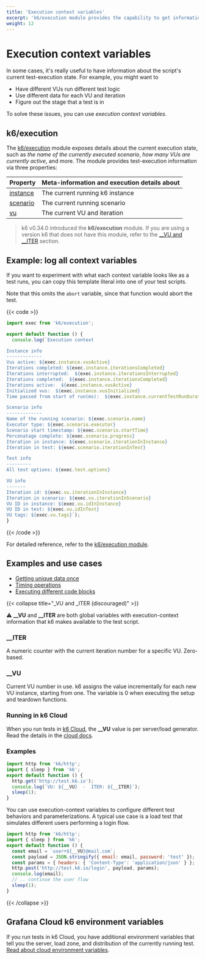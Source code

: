 ```yaml
---
title: 'Execution context variables'
excerpt: 'k6/execution module provides the capability to get information about the current test execution state inside the test script'
weight: 12
---
```


# Execution context variables

In some cases, it's really useful to have information about the script's current test-execution state. For example, you might want to

- Have different VUs run different test logic
- Use different data for each VU and iteration
- Figure out the stage that a test is in

To solve these issues, you can use _execution context variables_.

## k6/execution

The [k6/execution](https://grafana.com/docs/k6/<K6_VERSION>/javascript-api/k6-execution) module exposes details about the current execution state, such as _the name of the currently executed scenario_, _how many VUs are currently active_, and more.
The module provides test-execution information via three properties:

| Property                                                                                  | Meta-information and execution details about |
| ----------------------------------------------------------------------------------------- | -------------------------------------------- |
| [instance](https://grafana.com/docs/k6/<K6_VERSION>/javascript-api/k6-execution#instance) | The current running k6 instance              |
| [scenario](https://grafana.com/docs/k6/<K6_VERSION>/javascript-api/k6-execution#scenario) | The current running scenario                 |
| [vu](https://grafana.com/docs/k6/<K6_VERSION>/javascript-api/k6-execution#vu)             | The current VU and iteration                 |

> k6 v0.34.0 introduced the **k6/execution** module.
> If you are using a version k6 that does not have this module,
> refer to the [\_\_VU and \_\_ITER](https://grafana.com/docs/k6/<K6_VERSION>/using-k6/execution-context-variables#__vu-and-__iter-discouraged) section.

## Example: log all context variables

If you want to experiment with what each context variable looks like as a test runs,
you can copy this template literal into one of your test scripts.

Note that this omits the `abort` variable, since that function would abort the test.

{{< code >}}

```javascript
import exec from 'k6/execution';

export default function () {
  console.log(`Execution context

Instance info
-------------
Vus active: ${exec.instance.vusActive}
Iterations completed: ${exec.instance.iterationsCompleted}
Iterations interrupted:  ${exec.instance.iterationsInterrupted}
Iterations completed:  ${exec.instance.iterationsCompleted}
Iterations active:  ${exec.instance.vusActive}
Initialized vus:  ${exec.instance.vusInitialized}
Time passed from start of run(ms):  ${exec.instance.currentTestRunDuration}

Scenario info
-------------
Name of the running scenario: ${exec.scenario.name}
Executor type: ${exec.scenario.executor}
Scenario start timestamp: ${exec.scenario.startTime}
Percenatage complete: ${exec.scenario.progress}
Iteration in instance: ${exec.scenario.iterationInInstance}
Iteration in test: ${exec.scenario.iterationInTest}

Test info
---------
All test options: ${exec.test.options}

VU info
-------
Iteration id: ${exec.vu.iterationInInstance}
Iteration in scenario: ${exec.vu.iterationInScenario}
VU ID in instance: ${exec.vu.idInInstance}
VU ID in test: ${exec.vu.idInTest}
VU tags: ${exec.vu.tags}`);
}
```

{{< /code >}}

For detailed reference, refer to the [k6/execution module](https://grafana.com/docs/k6/<K6_VERSION>/javascript-api/k6-execution).

## Examples and use cases

- [Getting unique data once](https://grafana.com/docs/k6/<K6_VERSION>/examples/data-parameterization#retrieving-unique-data)
- [Timing operations](https://grafana.com/docs/k6/<K6_VERSION>/javascript-api/k6-execution#timing-operations)
- [Executing different code blocks](https://grafana.com/docs/k6/<K6_VERSION>/javascript-api/k6-execution#script-naming)

{{< collapse title="_VU and _ITER (discouraged)" >}}

⚠️ **\_\_VU** and **\_\_ITER** are both global variables with execution-context information that k6 makes available to the test script.

### \_\_ITER

A numeric counter with the current iteration number for a specific VU. Zero-based.

### \_\_VU

Current VU number in use. k6 assigns the value incrementally for each new VU instance, starting from one.
The variable is 0 when executing the setup and teardown functions.

### Running in k6 Cloud

When you run tests in [k6 Cloud](https://grafana.com/docs/grafana-cloud/k6/), the **\_\_VU** value is per server/load generator.
Read the details in the [cloud docs](https://grafana.com/docs/grafana-cloud/k6/reference/cloud-ips/).

### Examples

```javascript
import http from 'k6/http';
import { sleep } from 'k6';
export default function () {
  http.get('http://test.k6.io');
  console.log(`VU: ${__VU}  -  ITER: ${__ITER}`);
  sleep(1);
}
```

You can use execution-context variables to configure different test behaviors and parameterizations.
A typical use case is a load test that simulates different users performing a login flow.

```javascript
import http from 'k6/http';
import { sleep } from 'k6';
export default function () {
  const email = `user+${__VU}@mail.com`;
  const payload = JSON.stringify({ email: email, password: 'test' });
  const params = { headers: { 'Content-Type': 'application/json' } };
  http.post('http://test.k6.io/login', payload, params);
  console.log(email);
  // .. continue the user flow
  sleep(1);
}
```

{{< /collapse >}}

## Grafana Cloud k6 environment variables

If you run tests in k6 Cloud, you have additional environment variables that tell you the server, load zone, and distribution of the currently running test.
[Read about cloud environment variables](https://grafana.com/docs/grafana-cloud/k6/author-run/cloud-scripting-extras/cloud-environment-variables/).
